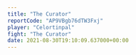 ```yaml
---
title: "The Curator"
reportCode: "AP9VBgb76dTW3Fxj"
player: "Celortinpal"
fight: "The Curator"
date: 2021-08-30T19:10:09.637000+00:00
---
```

